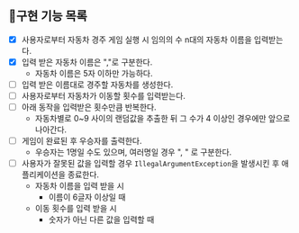 ## 📝구현 기능 목록

- [X] 사용자로부터 자동차 경주 게임 실행 시 임의의 수 n대의 자동차 이름을 입력받는다.
- [X] 입력 받은 자동차 이름은 ","로 구분한다.
    - 자동차 이름은 5자 이하만 가능하다.
- [ ] 입력 받은 이름대로 경주할 자동차를 생성한다.
- [ ] 사용자로부터 자동차가 이동할 횟수를 입력받는다.
- [ ] 아래 동작을 입력받은 횟수만큼 반복한다.
    - 자동차별로 0~9 사이의 랜덤값을 추출한 뒤 그 수가 4 이상인 경우에만 앞으로 나아간다.
- [ ] 게임이 완료된 후 우승자를 출력한다.
    - 우승자는 1명일 수도 있으며, 여러명일 경우 ", " 로 구분한다.
- [ ] 사용자가 잘못된 값을 입력할 경우 `IllegalArgumentException`을 발생시킨 후 애플리케이션을 종료한다.
    - 자동차 이름을 입력 받을 시
        - 이름이 6글자 이상일 때
    - 이동 횟수를 입력 받을 시
        - 숫자가 아닌 다른 값을 입력할 때